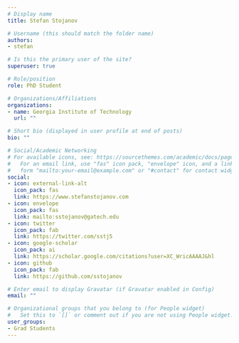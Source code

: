 ```yaml
---
# Display name
title: Stefan Stojanov

# Username (this should match the folder name)
authors:
- stefan

# Is this the primary user of the site?
superuser: true

# Role/position
role: PhD Student

# Organizations/Affiliations
organizations:
- name: Georgia Institute of Technology
  url: ""

# Short bio (displayed in user profile at end of posts)
bio: ""

# Social/Academic Networking
# For available icons, see: https://sourcethemes.com/academic/docs/page-builder/#icons
#   For an email link, use "fas" icon pack, "envelope" icon, and a link in the
#   form "mailto:your-email@example.com" or "#contact" for contact widget.
social:
- icon: external-link-alt
  icon_pack: fas
  link: https://www.stefanstojanov.com
- icon: envelope
  icon_pack: fas
  link: mailto:sstojanov@gatech.edu
- icon: twitter
  icon_pack: fab
  link: https://twitter.com/sstj5
- icon: google-scholar
  icon_pack: ai
  link: https://scholar.google.com/citations?user=XC_WricAAAAJ&hl
- icon: github
  icon_pack: fab
  link: https://github.com/sstojanov

# Enter email to display Gravatar (if Gravatar enabled in Config)
email: ""

# Organizational groups that you belong to (for People widget)
#   Set this to `[]` or comment out if you are not using People widget.
user_groups:
- Grad Students
---
```

